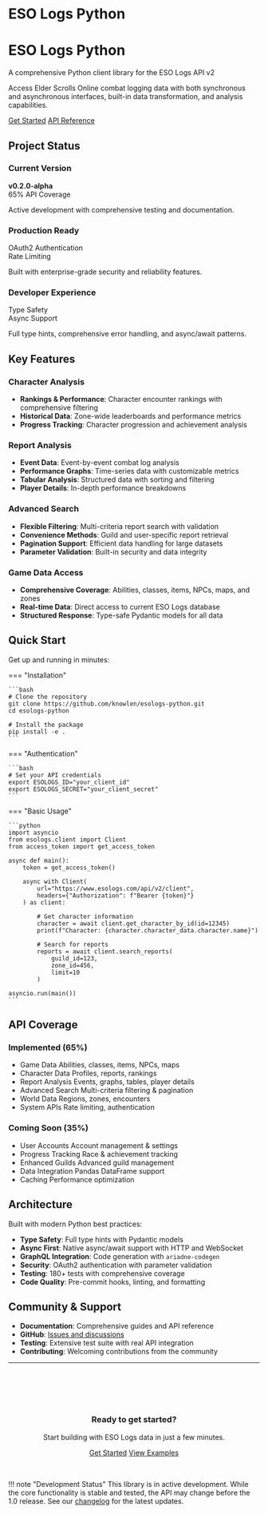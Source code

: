 # ESO Logs Python

<div class="hero-section">
  <h1>ESO Logs Python</h1>
  <p>A comprehensive Python client library for the ESO Logs API v2</p>
  <p>Access Elder Scrolls Online combat logging data with both synchronous and asynchronous interfaces, built-in data transformation, and analysis capabilities.</p>
  <a href="installation/" class="md-button md-button--primary">Get Started</a>
  <a href="api-reference/game-data/" class="md-button">API Reference</a>
</div>

## Project Status

<div class="feature-grid">
  <div class="feature-card">
    <h3>Current Version</h3>
    <p><strong>v0.2.0-alpha</strong><br>
    <span class="status-badge status-badge--completed">65% API Coverage</span></p>
    <p>Active development with comprehensive testing and documentation.</p>
  </div>
  
  <div class="feature-card">
    <h3>Production Ready</h3>
    <p><span class="status-badge status-badge--completed">OAuth2 Authentication</span><br>
    <span class="status-badge status-badge--completed">Rate Limiting</span></p>
    <p>Built with enterprise-grade security and reliability features.</p>
  </div>
  
  <div class="feature-card">
    <h3>Developer Experience</h3>
    <p><span class="status-badge status-badge--completed">Type Safety</span><br>
    <span class="status-badge status-badge--completed">Async Support</span></p>
    <p>Full type hints, comprehensive error handling, and async/await patterns.</p>
  </div>
</div>

## Key Features

### Character Analysis
- **Rankings & Performance**: Character encounter rankings with comprehensive filtering
- **Historical Data**: Zone-wide leaderboards and performance metrics
- **Progress Tracking**: Character progression and achievement analysis

### Report Analysis
- **Event Data**: Event-by-event combat log analysis
- **Performance Graphs**: Time-series data with customizable metrics
- **Tabular Analysis**: Structured data with sorting and filtering
- **Player Details**: In-depth performance breakdowns

### Advanced Search
- **Flexible Filtering**: Multi-criteria report search with validation
- **Convenience Methods**: Guild and user-specific report retrieval
- **Pagination Support**: Efficient data handling for large datasets
- **Parameter Validation**: Built-in security and data integrity

### Game Data Access
- **Comprehensive Coverage**: Abilities, classes, items, NPCs, maps, and zones
- **Real-time Data**: Direct access to current ESO Logs database
- **Structured Response**: Type-safe Pydantic models for all data

## Quick Start

Get up and running in minutes:

=== "Installation"

    ```bash
    # Clone the repository
    git clone https://github.com/knowlen/esologs-python.git
    cd esologs-python
    
    # Install the package
    pip install -e .
    ```

=== "Authentication"

    ```bash
    # Set your API credentials
    export ESOLOGS_ID="your_client_id"
    export ESOLOGS_SECRET="your_client_secret"
    ```

=== "Basic Usage"

    ```python
    import asyncio
    from esologs.client import Client
    from access_token import get_access_token
    
    async def main():
        token = get_access_token()
        
        async with Client(
            url="https://www.esologs.com/api/v2/client",
            headers={"Authorization": f"Bearer {token}"}
        ) as client:
            
            # Get character information
            character = await client.get_character_by_id(id=12345)
            print(f"Character: {character.character_data.character.name}")
            
            # Search for reports
            reports = await client.search_reports(
                guild_id=123,
                zone_id=456,
                limit=10
            )
    
    asyncio.run(main())
    ```

## API Coverage

<div class="feature-grid">
  <div class="feature-card">
    <h3>Implemented (65%)</h3>
    <ul>
      <li><span class="status-badge status-badge--completed">Game Data</span> Abilities, classes, items, NPCs, maps</li>
      <li><span class="status-badge status-badge--completed">Character Data</span> Profiles, reports, rankings</li>
      <li><span class="status-badge status-badge--completed">Report Analysis</span> Events, graphs, tables, player details</li>
      <li><span class="status-badge status-badge--completed">Advanced Search</span> Multi-criteria filtering & pagination</li>
      <li><span class="status-badge status-badge--completed">World Data</span> Regions, zones, encounters</li>
      <li><span class="status-badge status-badge--completed">System APIs</span> Rate limiting, authentication</li>
    </ul>
  </div>
  
  <div class="feature-card">
    <h3>Coming Soon (35%)</h3>
    <ul>
      <li><span class="status-badge status-badge--planned">User Accounts</span> Account management & settings</li>
      <li><span class="status-badge status-badge--planned">Progress Tracking</span> Race & achievement tracking</li>
      <li><span class="status-badge status-badge--planned">Enhanced Guilds</span> Advanced guild management</li>
      <li><span class="status-badge status-badge--planned">Data Integration</span> Pandas DataFrame support</li>
      <li><span class="status-badge status-badge--planned">Caching</span> Performance optimization</li>
    </ul>
  </div>
</div>

## Architecture

Built with modern Python best practices:

- **Type Safety**: Full type hints with Pydantic models
- **Async First**: Native async/await support with HTTP and WebSocket
- **GraphQL Integration**: Code generation with `ariadne-codegen`
- **Security**: OAuth2 authentication with parameter validation
- **Testing**: 180+ tests with comprehensive coverage
- **Code Quality**: Pre-commit hooks, linting, and formatting

## Community & Support

- **Documentation**: Comprehensive guides and API reference
- **GitHub**: [Issues and discussions](https://github.com/knowlen/esologs-python)
- **Testing**: Extensive test suite with real API integration
- **Contributing**: Welcoming contributions from the community

---

<div style="text-align: center; margin-top: 3rem; padding: 2rem; background-color: var(--md-code-bg-color); border-radius: 0.375rem;">
  <h3>Ready to get started?</h3>
  <p>Start building with ESO Logs data in just a few minutes.</p>
  <a href="installation/" class="md-button md-button--primary">Get Started</a>
  <a href="examples/basic-usage/" class="md-button">View Examples</a>
</div>

!!! note "Development Status"
    This library is in active development. While the core functionality is stable and tested, 
    the API may change before the 1.0 release. See our [changelog](changelog.md) for the latest updates.